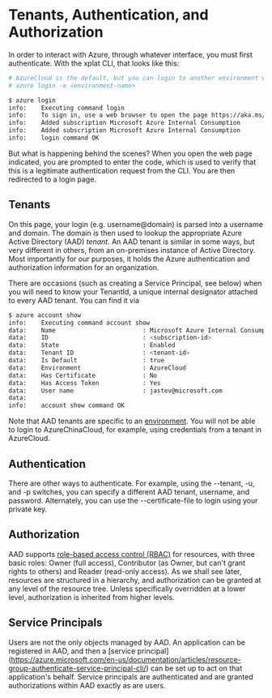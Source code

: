 Tenants, Authentication, and Authorization
==========================================
In order to interact with Azure, through whatever interface, you must first
authenticate.  With the xplat CLI, that looks like this:

```bash
# AzureCloud is the default, but you can login to another environment with -e
# azure login -e <environment-name>

$ azure login
info:    Executing command login
info:    To sign in, use a web browser to open the page https://aka.ms/devicelogin. Enter the code XXXXXXXX to authenticate.
info:    Added subscription Microsoft Azure Internal Consumption
info:    Added subscription Microsoft Azure Internal Consumption
info:    login command OK
```

But what is happening behind the scenes?  When you open the web page indicated,
you are prompted to enter the code, which is used to verify that this is a
legitimate authentication request from the CLI.  You are then redirected to
a login page.

## Tenants

On this page, your login (e.g. username@domain) is parsed into a username
and domain.  The domain is then used to lookup the appropriate Azure Active
Directory (AAD) *tenant*.  An AAD tenant is similar in some ways, but very
different in others, from an on-premises instance of Active Directory.  Most
importantly for our purposes, it holds the Azure authentication and
authorization information for an organization.

There are occasions (such as creating a Service Principal, see below)
when you will need to know your TenantId, a unique internal designator 
attached to every AAD tenant.  You can find it via

```bash
$ azure account show
info:    Executing command account show
data:    Name                        : Microsoft Azure Internal Consumption
data:    ID                          : <subscription-id>
data:    State                       : Enabled
data:    Tenant ID                   : <tenant-id>
data:    Is Default                  : true
data:    Environment                 : AzureCloud
data:    Has Certificate             : No
data:    Has Access Token            : Yes
data:    User name                   : jastev@microsoft.com
data:    
info:    account show command OK

```

Note that AAD tenants are specific to an [environment](environments.md).  You
will not be able to login to AzureChinaCloud, for example, using credentials
from a tenant in AzureCloud.

## Authentication

There are other ways to authenticate.  For example, using the --tenant, 
-u, and -p switches, you can specify a different AAD tenant, username, and
password.  Alternately, you can use the --certificate-file to login using
your private key.

## Authorization

AAD supports [role-based access control (RBAC)](https://azure.microsoft.com/en-us/documentation/articles/role-based-access-control-what-is/) for resources,
 with three basic roles: Owner (full access), Contributor (as Owner,
but can't grant rights to others) and Reader (read-only access).  As we
shall see later, resources are structured in a hierarchy, and authorization
can be granted at any level of the resource tree.  Unless specifically
overridden at a lower level, authorization is inherited from higher levels.

## Service Principals

Users are not the only objects managed by AAD.  An application can be
registered in AAD, and then a [service principal]
(https://azure.microsoft.com/en-us/documentation/articles/resource-group-authenticate-service-principal-cli/)
can be set up to act on that application's behalf.  Service principals are
authenticated and are granted authorizations within AAD exactly as are users.
